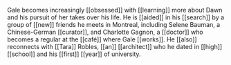 Gale becomes increasingly [[obsessed]] with [[learning]] more about Dawn and his pursuit of her takes over his life. He is [[aided]] in his [[search]] by a group of [[new]] friends he meets in Montreal, including Selene Bauman, a Chinese-German [[curator]], and Charlotte Gagnon, a [[doctor]] who becomes a regular at the [[café]] where Gale [[works]]. He [[also]] reconnects with [[Tara]] Robles, [[an]] [[architect]] who he dated in [[high]] [[school]] and his [[first]] [[year]] of university.